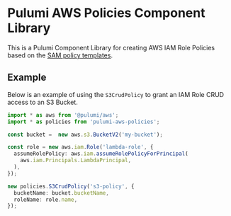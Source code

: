 # Pulumi AWS Policies Component Library

This is a Pulumi Component Library for creating AWS IAM Role Policies based on
the [SAM policy templates](https://docs.aws.amazon.com/serverless-application-model/latest/developerguide/serverless-policy-templates.html).


## Example

Below is an example of using the `S3CrudPolicy` to grant an IAM Role CRUD access
to an S3 Bucket.

```ts
import * as aws from '@pulumi/aws';
import * as policies from 'pulumi-aws-policies';

const bucket =  new aws.s3.BucketV2('my-bucket');

const role = new aws.iam.Role('lambda-role', {
  assumeRolePolicy: aws.iam.assumeRolePolicyForPrincipal(
    aws.iam.Principals.LambdaPrincipal,
  ),
});

new policies.S3CrudPolicy('s3-policy', {
  bucketName: bucket.bucketName,
  roleName: role.name,
});
```

